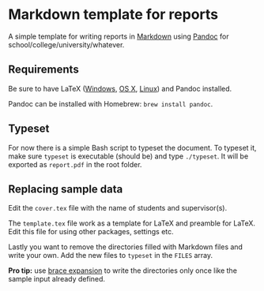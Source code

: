 # Markdown template for reports
A simple template for writing reports in [Markdown](http://commonmark.org/)
using [Pandoc](http://pandoc.org/) for school/college/university/whatever.

## Requirements
Be sure to have LaTeX ([Windows](http://miktex.org/), [OS
X](https://tug.org/mactex/), [Linux](http://latex-project.org/)) and Pandoc
installed.

Pandoc can be installed with Homebrew: `brew install pandoc`.

## Typeset
For now there is a simple Bash script to typeset the document. To typeset it,
make sure `typeset` is executable (should be) and type `./typeset`. It will be
exported as `report.pdf` in the root folder.

## Replacing sample data
Edit the `cover.tex` file with the name of students and supervisor(s).

The `template.tex` file work as a template for LaTeX and preamble for LaTeX.
Edit this file for using other packages, settings etc.

Lastly you want to remove the directories filled with Markdown files and write
your own. Add the new files to `typeset` in the `FILES` array.

**Pro tip:** use [brace
expansion](http://tldp.org/LDP/Bash-Beginners-Guide/html/sect_03_04.html) to
write the directories only once like the sample input already defined.
